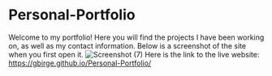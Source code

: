# Personal-Portfolio
Welcome to my portfolio! 
Here you will find the projects I have been working on, as well as my contact information. Below is a screenshot of the site when you first open it. 
![Screenshot (7)](https://user-images.githubusercontent.com/109008175/181637894-fb8ec961-2ab4-4913-a752-d500c7fe499d.png)
Here is the link to the live website: https://gbirge.github.io/Personal-Portfolio/
